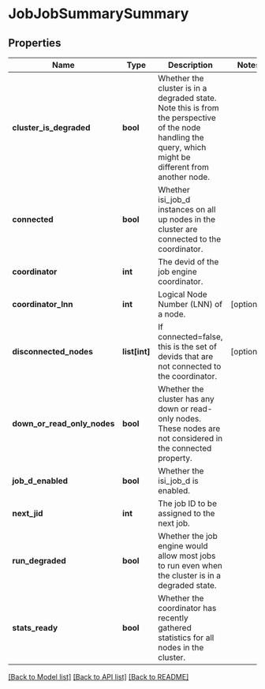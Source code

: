 # JobJobSummarySummary

## Properties
Name | Type | Description | Notes
------------ | ------------- | ------------- | -------------
**cluster_is_degraded** | **bool** | Whether the cluster is in a degraded state.  Note this is from the perspective of the node handling the query, which might be different from another node. | 
**connected** | **bool** | Whether isi_job_d instances on all up nodes in the cluster are connected to the coordinator. | 
**coordinator** | **int** | The devid of the job engine coordinator. | 
**coordinator_lnn** | **int** | Logical Node Number (LNN) of a node. | [optional] 
**disconnected_nodes** | **list[int]** | If connected&#x3D;false, this is the set of devids that are not connected to the coordinator. | [optional] 
**down_or_read_only_nodes** | **bool** | Whether the cluster has any down or read-only nodes.  These nodes are not considered in the connected property. | 
**job_d_enabled** | **bool** | Whether the isi_job_d is enabled. | 
**next_jid** | **int** | The job ID to be assigned to the next job. | 
**run_degraded** | **bool** | Whether the job engine would allow most jobs to run even when the cluster is in a degraded state. | 
**stats_ready** | **bool** | Whether the coordinator has recently gathered statistics for all nodes in the cluster. | 

[[Back to Model list]](../README.md#documentation-for-models) [[Back to API list]](../README.md#documentation-for-api-endpoints) [[Back to README]](../README.md)


